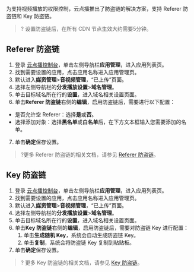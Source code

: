 为支持视频播放的权限控制，云点播推出了防盗链的解决方案，支持 Referer 防盗链和 Key 防盗链。
>? 设置防盗链后，在所有 CDN 节点生效大约需要5分钟。

## Referer 防盗链
1. 登录 [云点播控制台](https://console.cloud.tencent.com/vod)，单击左侧导航栏**应用管理**，进入应用列表页。
2. 找到需要设置的应用，点击应用名称进入应用管理页。
3. 默认进入**媒资管理**>**音视频管理**，“已上传”页面。
4. 选择左侧导航栏的**分发播放设置**>**域名管理**。
5. 单击目标域名所在行的**设置**，进入域名相关设置页面。
6. 单击**Referer 防盗链**右侧的**编辑**，启用防盗链后，需要进行以下配置：
 - 是否允许空 Referer：选择**是**或**否**。
 - 选择添加对象：选择**黑名单**或**白名单**后，在下方文本框输入您需要添加的名单。
7. 单击**确定**保存设置。

>?更多 Referer 防盗链的相关文档，请参见 [Referer 防盗链](https://cloud.tencent.com/document/product/266/14046)。


## Key 防盗链
1. 登录 [云点播控制台](https://console.cloud.tencent.com/vod)，单击左侧导航栏**应用管理**，进入应用列表页。
2. 找到需要设置的应用，点击应用名称进入应用管理页。
3. 默认进入**媒资管理**>**音视频管理**，“已上传”页面。
4. 选择左侧导航栏的**分发播放设置**>**域名管理**。
5. 单击目标域名所在行的**设置**，进入域名相关设置页面。
6. 单击**Key 防盗链**右侧的**编辑**，启用防盗链后，需要对防盗链 Key 进行配置：
	1. 单击**生成随机 Key**，系统会自动生成防盗链 Key。
	2. 单击**复制**，系统会将防盗链 Key 复制到粘贴板。
7. 单击**确定**保存设置。

>? 更多 Key 防盗链的相关文档，请参见 [Key 防盗链](https://cloud.tencent.com/document/product/266/14047)。





